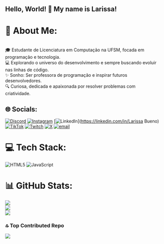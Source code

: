 ## Hello, World! 👋 My name is Larissa!
# 💫 About Me:
<br>🎓 Estudante de Licenciatura em Computação na UFSM, focada em programação e tecnologia.  <br>💻 Explorando o universo do desenvolvimento e sempre buscando evoluir nas linhas de código.  <br>✨ Sonho: Ser professora de programação e inspirar futuros desenvolvedores.  <br>🔍 Curiosa, dedicada e apaixonada por resolver problemas com criatividade.  <br>


## 🌐 Socials:
[![Discord](https://img.shields.io/badge/Discord-%237289DA.svg?logo=discord&logoColor=white)](https://discord.gg/https://discord.gg/FJjMm8vr) [![Instagram](https://img.shields.io/badge/Instagram-%23E4405F.svg?logo=Instagram&logoColor=white)](https://instagram.com/larissagsb) [![LinkedIn](https://img.shields.io/badge/LinkedIn-%230077B5.svg?logo=linkedin&logoColor=white)](https://linkedin.com/in/Larissa Bueno) [![TikTok](https://img.shields.io/badge/TikTok-%23000000.svg?logo=TikTok&logoColor=white)](https://tiktok.com/@lari.bueno_) [![Twitch](https://img.shields.io/badge/Twitch-%239146FF.svg?logo=Twitch&logoColor=white)](https://twitch.tv/larissagsb) [![X](https://img.shields.io/badge/X-black.svg?logo=X&logoColor=white)](https://x.com/_larissagsb) [![email](https://img.shields.io/badge/Email-D14836?logo=gmail&logoColor=white)](mailto:larissa.bueno.dev@gmail.com) 

# 💻 Tech Stack:
![HTML5](https://img.shields.io/badge/html5-%23E34F26.svg?style=for-the-badge&logo=html5&logoColor=white) ![JavaScript](https://img.shields.io/badge/javascript-%23323330.svg?style=for-the-badge&logo=javascript&logoColor=%23F7DF1E)
# 📊 GitHub Stats:
![](https://github-readme-stats.vercel.app/api?username=lariBdev&theme=jolly&hide_border=false&include_all_commits=false&count_private=true)<br/>
![](https://nirzak-streak-stats.vercel.app/?user=lariBdev&theme=jolly&hide_border=false)<br/>
![](https://github-readme-stats.vercel.app/api/top-langs/?username=lariBdev&theme=jolly&hide_border=false&include_all_commits=false&count_private=true&layout=compact)

### 🔝 Top Contributed Repo
![](https://github-contributor-stats.vercel.app/api?username=lariBdev&limit=5&theme=dark&combine_all_yearly_contributions=true)

<!-- Proudly created with GPRM ( https://gprm.itsvg.in ) -->

